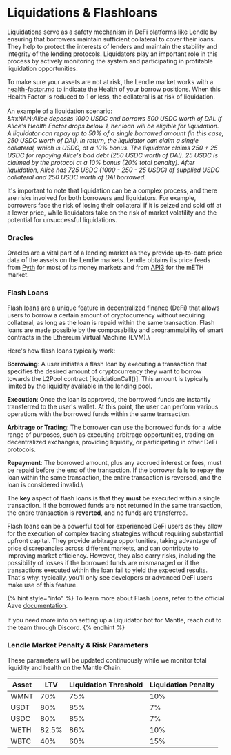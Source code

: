 # Liquidations & Flashloans

Liquidations serve as a safety mechanism in DeFi platforms like Lendle by ensuring that borrowers maintain sufficient collateral to cover their loans. They help to protect the interests of lenders and maintain the stability and integrity of the lending protocols. Liquidators play an important role in this process by actively monitoring the system and participating in profitable liquidation opportunities.

To make sure your assets are not at risk, the Lendle market works with a [health-factor.md](health-factor.md "mention") to indicate the Health of your borrow positions. When this Health Factor is reduced to 1 or less, the collateral is at risk of liquidation. \
\
An example of a liquidation scenario:\
&#xNAN;_&#x41;lice deposits 1000 USDC and borrows 500 USDC worth of DAI. If Alice's Health Factor drops below 1, her loan will be eligible for liquidation. A liquidator can repay up to 50% of a single borrowed amount (in this case, 250 USDC worth of DAI). In return, the liquidator can claim a single collateral, which is USDC, at a 10% bonus. The liquidator claims 250 + 25 USDC for repaying Alice's bad debt (250 USDC worth of DAI). 25 USDC is claimed by the protocol at a 10% bonus (20% total penalty). After liquidation, Alice has 725 USDC (1000 - 250 - 25  USDC) of supplied USDC collateral and 250 USDC worth of DAI borrowed._

It's important to note that liquidation can be a complex process, and there are risks involved for both borrowers and liquidators. For example, borrowers face the risk of losing their collateral if it is seized and sold off at a lower price, while liquidators take on the risk of market volatility and the potential for unsuccessful liquidations.

### Oracles

Oracles are a vital part of a lending market as they provide up-to-date price data of the assets on the Lendle markets. Lendle obtains its price feeds from [Pyth](https://pyth.network/price-feeds) for most of its money markets and from [API3](https://api3.org/)  for the mETH market.

### Flash Loans

Flash loans are a unique feature in decentralized finance (DeFi) that allows users to borrow a certain amount of cryptocurrency without requiring collateral, as long as the loan is repaid within the same transaction. Flash loans are made possible by the composability and programmability of smart contracts in the Ethereum Virtual Machine (EVM).\


Here's how flash loans typically work:

**Borrowing**: A user initiates a flash loan by executing a transaction that specifies the desired amount of cryptocurrency they want to borrow towards the L2Pool contract \[liquidationCall()]. This amount is typically limited by the liquidity available in the lending pool.

**Execution**: Once the loan is approved, the borrowed funds are instantly transferred to the user's wallet. At this point, the user can perform various operations with the borrowed funds within the same transaction.

**Arbitrage or Trading**: The borrower can use the borrowed funds for a wide range of purposes, such as executing arbitrage opportunities, trading on decentralized exchanges, providing liquidity, or participating in other DeFi protocols.

**Repayment**: The borrowed amount, plus any accrued interest or fees, must be repaid before the end of the transaction. If the borrower fails to repay the loan within the same transaction, the entire transaction is reversed, and the loan is considered invalid.\


The **key** aspect of flash loans is that they **must** be executed within a single transaction. If the borrowed funds are **not** returned in the same transaction, the entire transaction is **reverted**, and no funds are transferred.

Flash loans can be a powerful tool for experienced DeFi users as they allow for the execution of complex trading strategies without requiring substantial upfront capital. They provide arbitrage opportunities, taking advantage of price discrepancies across different markets, and can contribute to improving market efficiency. However, they also carry risks, including the possibility of losses if the borrowed funds are mismanaged or if the transactions executed within the loan fail to yield the expected results. That's why, typically, you'll only see developers or advanced DeFi users make use of this feature.



{% hint style="info" %}
To learn more about Flash Loans, refer to the official Aave [documentation](https://docs.aave.com/developers/v/2.0/guides/flash-loans).\
\
If you need more info on setting up a Liquidator bot for Mantle, reach out to the team through Discord.
{% endhint %}

### Lendle Market Penalty & Risk Parameters

These parameters will be updated continuously while we monitor total liquidity and health on the Mantle Chain.

<table data-full-width="true"><thead><tr><th>Asset</th><th>LTV</th><th>Liquidation Threshold</th><th>Liquidation Penalty</th></tr></thead><tbody><tr><td>WMNT</td><td>70%</td><td>75%</td><td>10%</td></tr><tr><td>USDT</td><td>80%</td><td>85%</td><td>7%</td></tr><tr><td>USDC</td><td>80%</td><td>85%</td><td>7%</td></tr><tr><td>WETH</td><td>82.5%</td><td>86%</td><td>10%</td></tr><tr><td>WBTC</td><td>40%</td><td>60%</td><td>15%</td></tr></tbody></table>
